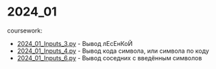 # 2024_01
coursework:

* [2024_01_Inputs_3.py](2024_01_Inputs_3.py) - Вывод лЕсЕнКоЙ
* [2024_01_Inputs_4.py](2024_01_Inputs_4.py) - Вывод кода символа, или символа по коду
* [2024_01_Inputs_6.py](2024_01_Inputs_6.py) - Вывод соседних с введённым символов
